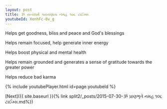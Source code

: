 ```yaml
---
layout: post
title: ૐ સત્યધર્મ પરાયણાય નમહ ૧૦૮ ટાઈમ્સ
youtubeId: XenhFc-0v_g
---
```

 
 
Helps get goodness, bliss and peace and God's blessings
 
Helps remain focused, help generate inner energy 
 
Helps boost physical and mental health 
 
Helps remain grounded and generates a sense of gratitude towards the greater power 
 
Helps reduce bad karma
 
 
 
 


{% include youtubePlayer.html id=page.youtubeId %}
 
[Next]({{ site.baseurl }}{% link  split2/_posts/2015-07-30-ૐ પ્રાણભૃતે નમહ ૧૦૮ ટાઈમ્સ.md%})
 
